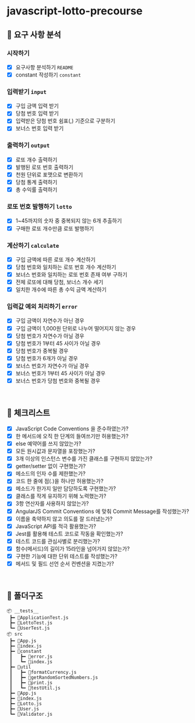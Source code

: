 # javascript-lotto-precourse
## 🚀 요구 사항 분석
### 시작하기

- [x]  요구사항 분석하기 `README`
- [x]  constant 작성하기 `constant`

### 입력받기 `input`

- [x]  구입 금액 입력 받기
- [x]  당첨 번호 입력 받기
- [x]  입력받은 당첨 번호 쉼표(,) 기준으로 구분하기
- [x]  보너스 번호 입력 받기

### 출력하기 `output`

- [x]  로또 개수 출력하기
- [x]  발행된 로또 번호 출력하기
- [x]  천원 단위로 포맷으로 변환하기
- [x]  당첨 통계 출력하기
- [x]  총 수익률 출력하기

### 로또 번호 발행하기 `lotto`

- [x]  1~45까지의 숫자 중 중복되지 않는 6개 추출하기
- [x]  구매한 로또 개수만큼 로또 발행하기

### 계산하기 `calculate`

- [x]  구입 금액에 따른 로또 개수 계산하기
- [x]  당첨 번호와 일치하는 로또 번호 개수 계산하기
- [x]  보너스 번호와 일치하는 로또 번호 존재 여부 구하기
- [x]  전체 로또에 대해 당첨, 보너스 개수 세기
- [x]  일치한 개수에 따른 총 수익 금액 계산하기

### 입력값 예외 처리하기 `error`

- [x]  구입 금액이 자연수가 아닌 경우
- [x]  구입 금액이 1,000원 단위로 나누어 떨어지지 않는 경우
- [x]  당첨 번호가 자연수가 아닐 경우
- [x]  당첨 번호가 1부터 45 사이가 아닐 경우
- [x]  당첨 번호가 중복될 경우
- [x]  당첨 번호가 6개가 아닐 경우
- [x]  보너스 번호가 자연수가 아닐 경우
- [x]  보너스 번호가 1부터 45 사이가 아닐 경우
- [x]  보너스 번호가 당첨 번호와 중복될 경우

<br/>

## 🚨 체크리스트
- [x]  JavaScript Code Conventions 을 준수하였는가?
- [x]  한 메서드에 오직 한 단계의 들여쓰기만 허용했는가?
- [x]  else 예약어를 쓰지 않았는가?
- [x]  모든 원시값과 문자열을 포장했는가?
- [x]  3개 이상의 인스턴스 변수를 가진 클래스를 구현하지 않았는가?
- [x]  getter/setter 없이 구현했는가?
- [x]  메소드의 인자 수를 제한했는가?
- [x]  코드 한 줄에 점(.)을 하나만 허용했는가?
- [x]  메소드가 한가지 일만 담당하도록 구현했는가?
- [x]  클래스를 작게 유지하기 위해 노력했는가?
- [x]  3항 연산자를 사용하지 않았는가?
- [x]  AngularJS Commit Conventions 에 맞춰 Commit Message를 작성했는가?
- [x]  이름을 축약하지 않고 의도를 잘 드러냈는가?
- [x]  JavaScript API를 적극 활용했는가?
- [x]  Jest를 활용해 테스트 코드로 작동을 확인했는가?
- [x]  테스트 코드를 관심사별로 분리했는가?
- [x]  함수(메서드)의 길이가 15라인을 넘어가지 않았는가?
- [x]  구현한 기능에 대한 단위 테스트를 작성했는가?
- [x]  메서드 및 필드 선언 순서 컨벤션을 지켰는가?

<br/>

## 📄 폴더구조
```
📦 __tests__
 ┣━ 📜ApplicationTest.js
 ┣━ 📜LottoTest.js
 ┗━ 📜UserTest.js
📦 src
 ┣━ 📜App.js
 ┣━ 📜index.js
 ┣━ 📂constant
 ┃   ┣━ 📜error.js
 ┃   ┗━ 📜index.js
 ┣━ 📂util
 ┃   ┣━ 📜formatCurrency.js
 ┃   ┣━ 📜getRandomSortedNumbers.js
 ┃   ┣━ 📜print.js
 ┃   ┗━ 📜testUtil.js
 ┣━ 📜App.js
 ┣━ 📜index.js
 ┣━ 📜Lotto.js
 ┣━ 📜User.js
 ┗━ 📜Validator.js
```
